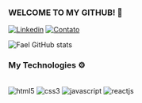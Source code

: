 ### WELCOME TO MY GITHUB! 🤙

[![Linkedin](https://img.shields.io/badge/LinkedIn-0077B5?style=for-the-badge&logo=linkedin&logoColor=white)](https://www.linkedin.com/in/faelxvr/) [![Contato](https://img.shields.io/badge/Gmail-D14836?style=for-the-badge&logo=gmail&logoColor=white)](mailto:faelxvr@outlook.com)

![Fael GitHub stats](https://github-readme-stats.vercel.app/api?username=faelxvr&show_icons=true&theme=onedark)

### My Technologies ⚙️

<div style="display: inline_block"><br/>
  <img alt="html5" src="https://img.shields.io/badge/HTML5-E34F26?style=for-the-badge&logo=html5&logoColor=white">
  <img alt="css3" src="https://img.shields.io/badge/CSS3-1572B6?style=for-the-badge&logo=css3&logoColor=white">
  <img alt="javascript" src="https://img.shields.io/badge/JavaScript-F7DF1E?style=for-the-badge&logo=javascript&logoColor=black">
  <img alt="reactjs" src="https://img.shields.io/badge/React-20232A?style=for-the-badge&logo=react&logoColor=61DAFB">
</div>
